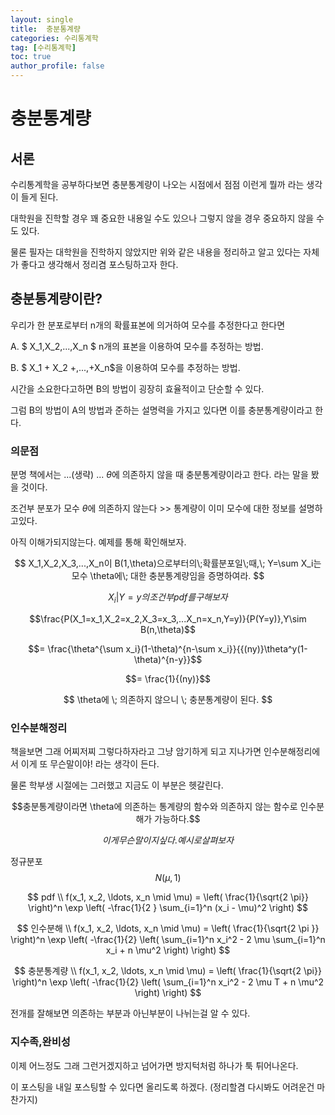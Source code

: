 ```yaml
---
layout: single
title:  충분통계량
categories: 수리통계학
tag: [수리통계학]
toc: true
author_profile: false
---
```


# 충분통계량
## 서론
수리통계학을 공부하다보면 충분통계량이 나오는 시점에서 점점 이런게 뭘까 라는 생각이 들게 된다.

대학원을 진학할 경우 꽤 중요한 내용일 수도 있으나 그렇지 않을 경우 중요하지 않을 수도 있다.

물론 필자는 대학원을 진학하지 않았지만 위와 같은 내용을 정리하고 알고 있다는 자체가 좋다고 생각해서 정리겸 포스팅하고자 한다.
## 충분통계량이란?

우리가 한 분포로부터 n개의 확률표본에 의거하여 모수를 추정한다고 한다면

A. $ X_1,X_2,...,X_n $ n개의 표본을 이용하여 모수를 추정하는 방법.

B. $ X_1 + X_2 +,...,+X_n$을 이용하여 모수를 추정하는 방법.

시간을 소요한다고하면 B의 방법이 굉장히 효율적이고 단순할 수 있다.

그럼 B의 방법이 A의 방법과 준하는 설명력을 가지고 있다면 이를 충분통계량이라고 한다.

### 의문점
분명 책에서는 ...(생략) ... $\theta$에 의존하지 않을 때 충분통계량이라고 한다. 라는 말을 봤을 것이다.

조건부 분포가 모수 $\theta$에 의존하지 않는다 >>  통계량이 이미 모수에 대한 정보를 설명하고있다.

아직 이해가되지않는다. 예제를 통해 확인해보자.

$$ X_1,X_2,X_3,...,X_n이 B(1,\theta)으로부터의\;확률분포일\;때,\; Y=\sum X_i는 모수 \theta에\; 대한 충분통계량임을 증명하여라. $$

$$X_i|Y=y의 조건부 pdf를 구해보자$$

$$\frac{P(X_1=x_1,X_2=x_2,X_3=x_3,...X_n=x_n,Y=y)}{P(Y=y)},Y\sim B(n,\theta)$$

$$= \frac{\theta^{\sum x_i}(1-\theta)^{n-\sum x_i}}{{(ny)}\theta^y(1-\theta)^{n-y}}$$

$$= \frac{1}{(ny)}$$

$$ \theta에 \; 의존하지 않으니 \; 충분통계량이 된다. $$

### 인수분해정리

책을보면 그래 어찌저찌 그렇다하자라고 그냥 암기하게 되고 지나가면 인수분해정리에서 이게 또 무슨말이야!
라는 생각이 든다.

물론 학부생 시절에는 그러했고 지금도 이 부분은 헷갈린다.

$$충분통계량이라면 \theta에 의존하는 통계량의 함수와 의존하지 않는 함수로 인수분해가 가능하다.$$

$$이게 무슨말이지 싶다. 예시로 살펴보자$$

정규분포
$$ N(\mu,1) $$

$$
pdf
\\
f(x_1, x_2, \ldots, x_n \mid \mu) = \left( \frac{1}{\sqrt{2 \pi}} \right)^n \exp \left( -\frac{1}{2 } \sum_{i=1}^n (x_i - \mu)^2 \right)
$$


$$  
인수분해
\\
f(x_1, x_2, \ldots, x_n \mid \mu) = \left( \frac{1}{\sqrt{2 \pi }} \right)^n \exp \left( -\frac{1}{2} \left( \sum_{i=1}^n x_i^2 - 2 \mu \sum_{i=1}^n x_i + n \mu^2 \right) \right)
$$


$$
충분통계량
\\
f(x_1, x_2, \ldots, x_n \mid \mu) = \left( \frac{1}{\sqrt{2 \pi}} \right)^n \exp \left( -\frac{1}{2} \left( \sum_{i=1}^n x_i^2 - 2 \mu T + n \mu^2 \right) \right)
$$

전개를 잘해보면 의존하는 부분과 아닌부분이 나뉘는걸 알 수 있다.

### 지수족,완비성

이제 어느정도 그래 그런거겠지하고 넘어가면 방지턱처럼 하나가 툭 튀어나온다.

이 포스팅을 내일 포스팅할 수 있다면 올리도록 하겠다. (정리할겸 다시봐도 어려운건 마찬가지)